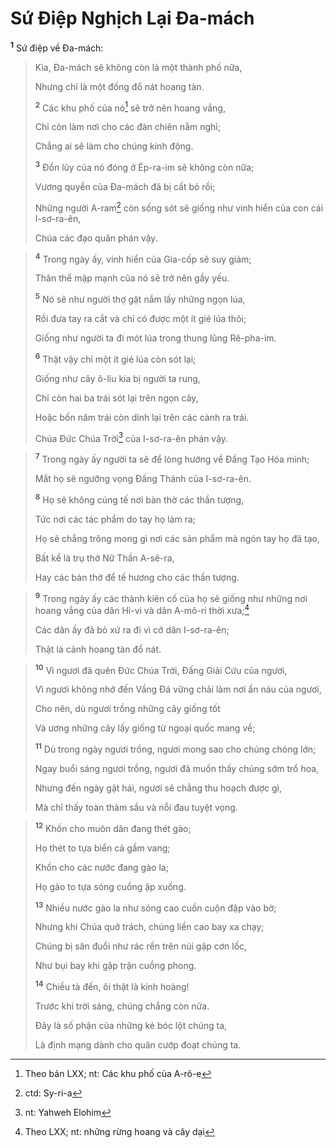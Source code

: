 # Sứ Ðiệp Nghịch Lại Ða-mách
<sup><b>1</b></sup> Sứ điệp về Ða-mách:


> Kìa, Ða-mách sẽ không còn là một thành phố nữa,
> 
> Nhưng chỉ là một đống đổ nát hoang tàn.
> 
> <sup><b>2</b></sup> Các khu phố của nó[^1] sẽ trở nên hoang vắng,
> 
> Chỉ còn làm nơi cho các đàn chiên nằm nghỉ;
> 
> Chẳng ai sẽ làm cho chúng kinh động.
> 
> <sup><b>3</b></sup> Ðồn lũy của nó đóng ở Ép-ra-im sẽ không còn nữa;
> 
> Vương quyền của Ða-mách đã bị cất bỏ rồi;
> 
> Những người A-ram[^2] còn sống sót sẽ giống như vinh hiển của con cái I-sơ-ra-ên,
> 
> Chúa các đạo quân phán vậy.
>


> <sup><b>4</b></sup> Trong ngày ấy, vinh hiển của Gia-cốp sẽ suy giảm;
> 
> Thân thể mập mạnh của nó sẽ trở nên gầy yếu.
> 
> <sup><b>5</b></sup> Nó sẽ như người thợ gặt nắm lấy những ngọn lúa,
> 
> Rồi đưa tay ra cắt và chỉ có được một ít gié lúa thôi;
> 
> Giống như người ta đi mót lúa trong thung lũng Rê-pha-im.
> 
> <sup><b>6</b></sup> Thật vậy chỉ một ít gié lúa còn sót lại;
> 
> Giống như cây ô-liu kia bị người ta rung,
> 
> Chỉ còn hai ba trái sót lại trên ngọn cây,
> 
> Hoặc bốn năm trái còn dính lại trên các cành ra trái.
> 
> Chúa Ðức Chúa Trời[^3] của I-sơ-ra-ên phán vậy.
>


> <sup><b>7</b></sup> Trong ngày ấy người ta sẽ để lòng hướng về Ðấng Tạo Hóa mình;
> 
> Mắt họ sẽ ngưỡng vọng Ðấng Thánh của I-sơ-ra-ên.
> 
> <sup><b>8</b></sup> Họ sẽ không cúng tế nơi bàn thờ các thần tượng,
> 
> Tức nơi các tác phẩm do tay họ làm ra;
> 
> Họ sẽ chẳng trông mong gì nơi các sản phẩm mà ngón tay họ đã tạo,
> 
> Bất kể là trụ thờ Nữ Thần A-sê-ra,
> 
> Hay các bàn thờ để tế hương cho các thần tượng.
>


> <sup><b>9</b></sup> Trong ngày ấy các thành kiên cố của họ sẽ giống như những nơi hoang vắng của dân Hi-vi và dân A-mô-ri thời xưa;[^4]
> 
> Các dân ấy đã bỏ xứ ra đi vì cớ dân I-sơ-ra-ên;
> 
> Thật là cảnh hoang tàn đổ nát.
>


> <sup><b>10</b></sup> Vì ngươi đã quên Ðức Chúa Trời, Ðấng Giải Cứu của ngươi,
> 
> Vì ngươi không nhớ đến Vầng Ðá vững chãi làm nơi ẩn náu của ngươi,
> 
> Cho nên, dù ngươi trồng những cây giống tốt
> 
> Và ương những cây lấy giống từ ngoại quốc mang về;
> 
> <sup><b>11</b></sup> Dù trong ngày ngươi trồng, ngươi mong sao cho chúng chóng lớn;
> 
> Ngay buổi sáng ngươi trồng, ngươi đã muốn thấy chúng sớm trổ hoa,
> 
> Nhưng đến ngày gặt hái, ngươi sẽ chẳng thu hoạch được gì,
> 
> Mà chỉ thấy toàn thảm sầu và nỗi đau tuyệt vọng.
>


> <sup><b>12</b></sup> Khốn cho muôn dân đang thét gào;
> 
> Họ thét to tựa biển cả gầm vang;
> 
> Khốn cho các nước đang gào la;
> 
> Họ gào to tựa sóng cuồng ập xuống.
> 
> <sup><b>13</b></sup> Nhiều nước gào la như sóng cao cuồn cuộn đập vào bờ;
> 
> Nhưng khi Chúa quở trách, chúng liền cao bay xa chạy;
> 
> Chúng bị săn đuổi như rác rến trên núi gặp cơn lốc,
> 
> Như bụi bay khi gặp trận cuồng phong.
> 
> <sup><b>14</b></sup> Chiều tà đến, ôi thật là kinh hoàng!
> 
> Trước khi trời sáng, chúng chẳng còn nữa.
> 
> Ðây là số phận của những kẻ bóc lột chúng ta,
> 
> Là định mạng dành cho quân cướp đoạt chúng ta.
>

[^1]: Theo bản LXX; nt: Các khu phố của A-rô-e
[^2]: ctd: Sy-ri-a
[^3]: nt: Yahweh Elohim
[^4]: Theo LXX; nt: những rừng hoang và cây dại
